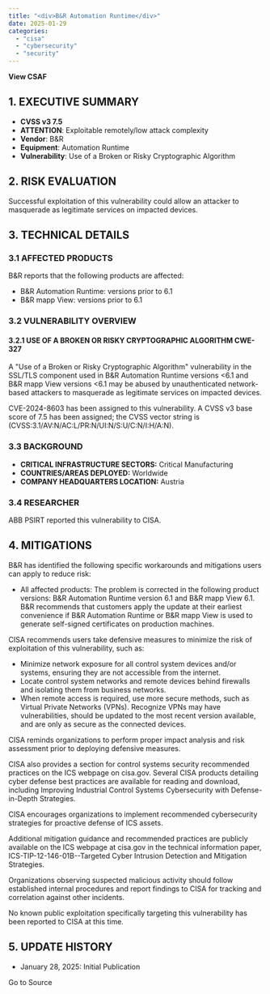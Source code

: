 ```yaml
---
title: "<div>B&R Automation Runtime</div>"
date: 2025-01-29
categories: 
  - "cisa"
  - "cybersecurity"
  - "security"
---
```


**View CSAF**

## 1\. EXECUTIVE SUMMARY

- **CVSS v3 7.5**
- **ATTENTION**: Exploitable remotely/low attack complexity
- **Vendor**: B&R
- **Equipment**: Automation Runtime
- **Vulnerability**: Use of a Broken or Risky Cryptographic Algorithm

## 2\. RISK EVALUATION

Successful exploitation of this vulnerability could allow an attacker to masquerade as legitimate services on impacted devices.

## 3\. TECHNICAL DETAILS

### 3.1 AFFECTED PRODUCTS

B&R reports that the following products are affected:

- B&R Automation Runtime: versions prior to 6.1
- B&R mapp View: versions prior to 6.1

### 3.2 VULNERABILITY OVERVIEW

#### **3.2.1** **USE OF A BROKEN OR RISKY CRYPTOGRAPHIC ALGORITHM CWE-327**

A "Use of a Broken or Risky Cryptographic Algorithm" vulnerability in the SSL/TLS component used in B&R Automation Runtime versions <6.1 and B&R mapp View versions <6.1 may be abused by unauthenticated network-based attackers to masquerade as legitimate services on impacted devices.

CVE-2024-8603 has been assigned to this vulnerability. A CVSS v3 base score of 7.5 has been assigned; the CVSS vector string is (CVSS:3.1/AV:N/AC:L/PR:N/UI:N/S:U/C:N/I:H/A:N).

### 3.3 BACKGROUND

- **CRITICAL INFRASTRUCTURE SECTORS:** Critical Manufacturing
- **COUNTRIES/AREAS DEPLOYED:** Worldwide
- **COMPANY HEADQUARTERS LOCATION:** Austria

### 3.4 RESEARCHER

ABB PSIRT reported this vulnerability to CISA.

## 4\. MITIGATIONS

B&R has identified the following specific workarounds and mitigations users can apply to reduce risk:

- All affected products: The problem is corrected in the following product versions: B&R Automation Runtime version 6.1 and B&R mapp View 6.1. B&R recommends that customers apply the update at their earliest convenience if B&R Automation Runtime or B&R mapp View is used to generate self-signed certificates on production machines.

CISA recommends users take defensive measures to minimize the risk of exploitation of this vulnerability, such as:

- Minimize network exposure for all control system devices and/or systems, ensuring they are not accessible from the internet.
- Locate control system networks and remote devices behind firewalls and isolating them from business networks.
- When remote access is required, use more secure methods, such as Virtual Private Networks (VPNs). Recognize VPNs may have vulnerabilities, should be updated to the most recent version available, and are only as secure as the connected devices.

CISA reminds organizations to perform proper impact analysis and risk assessment prior to deploying defensive measures.

CISA also provides a section for control systems security recommended practices on the ICS webpage on cisa.gov. Several CISA products detailing cyber defense best practices are available for reading and download, including Improving Industrial Control Systems Cybersecurity with Defense-in-Depth Strategies.

CISA encourages organizations to implement recommended cybersecurity strategies for proactive defense of ICS assets.

Additional mitigation guidance and recommended practices are publicly available on the ICS webpage at cisa.gov in the technical information paper, ICS-TIP-12-146-01B--Targeted Cyber Intrusion Detection and Mitigation Strategies.

Organizations observing suspected malicious activity should follow established internal procedures and report findings to CISA for tracking and correlation against other incidents.

No known public exploitation specifically targeting this vulnerability has been reported to CISA at this time.

## 5\. UPDATE HISTORY

- January 28, 2025: Initial Publication

Go to Source
